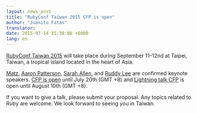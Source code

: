 ```yaml
---
layout: news_post
title: "RubyConf Taiwan 2015 CFP is open"
author: "Juanito Fatas"
translator:
date: 2015-07-14 15:30:00 +0000
lang: en
---
```


[RubyConf Taiwan 2015](http://rubyconf.tw) will take place during September
11–12nd at Taipei, Taiwan, a tropical island located in the heart of Asia.

[Matz](https://twitter.com/yukihiro_matz),
[Aaron Patterson](https://twitter.com/tenderlove),
[Sarah Allen](https://twitter.com/ultrasaurus),
and [Ruddy Lee](https://ruddyblog.wordpress.com) are confirmed keynote speakers.
[CFP is open](http://rubytaiwan.kktix.cc/events/rubyconftw2015-cfp)
until July 20th (GMT +8) and
[Lightning talk CFP](http://rubytaiwan.kktix.cc/events/rubyconftw2015-ltcfp)
is open until August 10th (GMT +8).

If you want to give a talk, please submit your proposal. Any topics related to
Ruby are welcome. We look forward to seeing you in Taiwan.
